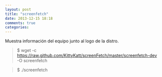 ```yaml
---
layout: post
title: "screenfetch"
date: 2013-12-15 18:18
comments: true
categories: 
---
```

Muestra información del equipo junto al logo de la distro.

>$ wget -c https://raw.github.com/KittyKatt/screenFetch/master/screenfetch-dev -O screenfetch

>$ ./screenfetch

